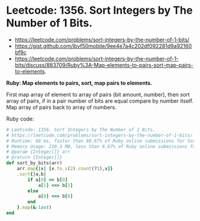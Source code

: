 # Leetcode: 1356. Sort Integers by The Number of 1 Bits.

- https://leetcode.com/problems/sort-integers-by-the-number-of-1-bits/
- https://gist.github.com/lbvf50mobile/9ee4e7a4c202df092281d9a92160bf9c
- https://leetcode.com/problems/sort-integers-by-the-number-of-1-bits/discuss/883709/Ruby%3A-Map-elements-to-pairs-sort-map-pairs-to-elements.

**Ruby: Map elements to pairs, sort, map pairs to elements.**

First map array of element to array of pairs (bit amount, number), then sort array of pairs, if in a pair number of bits are equal compare by number itself. Map array of pairs back to array of numbers.

Ruby code:
```Ruby
# Leetcode: 1356. Sort Integers by The Number of 1 Bits.
# https://leetcode.com/problems/sort-integers-by-the-number-of-1-bits/
# Runtime: 68 ms, faster than 86.67% of Ruby online submissions for Sort Integers by The Number of 1 Bits.
# Memory Usage: 210.3 MB, less than 6.67% of Ruby online submissions for Sort Integers by The Number of 1 Bits.
# @param {Integer[]} arr
# @return {Integer[]}
def sort_by_bits(arr)
    arr.map{|x| [x.to_s(2).count(?1),x]}
    .sort{|a,b|
        if a[0] == b[0]
            a[1] <=> b[1]
        else
            a[0] <=> b[0]
        end
    }.map(&:last)
end
```